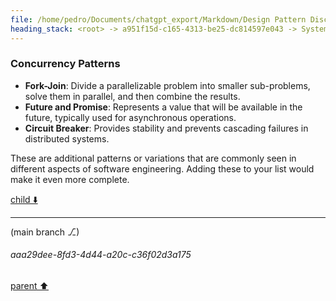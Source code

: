 ```yaml
---
file: /home/pedro/Documents/chatgpt_export/Markdown/Design Pattern Discussion.md
heading_stack: <root> -> a951f15d-c165-4313-be25-dc814597e043 -> System -> 03985b6c-29ae-41b6-92e5-e42d445643dd -> System -> aaa24614-b737-4538-9e3c-c9866b7ef27a -> User -> b7a138d2-d995-484d-a7ba-5203e4b28814 -> Assistant -> Creational Patterns -> Structural Patterns -> Behavioral Patterns -> Concurrency Patterns -> aaa2f43a-3d05-441d-80ca-0a9a313b65a8 -> User -> d289c4b5-36bb-4465-aa3f-5cd47e95991f -> Assistant -> Creational Patterns -> Structural Patterns -> Behavioral Patterns -> Concurrency Patterns
---
```

### Concurrency Patterns
- **Fork-Join**: Divide a parallelizable problem into smaller sub-problems, solve them in parallel, and then combine the results.
- **Future and Promise**: Represents a value that will be available in the future, typically used for asynchronous operations.
- **Circuit Breaker**: Provides stability and prevents cascading failures in distributed systems.
  
These are additional patterns or variations that are commonly seen in different aspects of software engineering. Adding these to your list would make it even more complete.

[child ⬇️](#aaa29dee-8fd3-4d44-a20c-c36f02d3a175)

---

(main branch ⎇)
###### aaa29dee-8fd3-4d44-a20c-c36f02d3a175
[parent ⬆️](#d289c4b5-36bb-4465-aa3f-5cd47e95991f)
